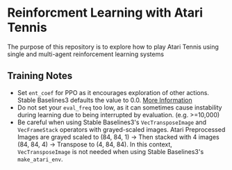 # Reinforcment Learning with Atari Tennis
The purpose of this repository is to explore how to play Atari Tennis using single and multi-agent reinforcement learning systems

## Training Notes
- Set `ent_coef` for PPO as it encourages exploration of other actions. Stable Baselines3 defaults the value to 0.0. [More Information](https://www.youtube.com/watch?v=1ppslywmIPs)
- Do not set your `eval_freq` too low, as it can sometimes cause instability during learning due to being interrupted by evaluation. (e.g. >=10,000)
- Be careful when using Stable Baselines3's `VecTransposeImage` and `VecFrameStack` operators with grayed-scaled images. Atari Preprocessed Images are grayed scaled to (84, 84, 1) &rarr; Then stacked with 4 images (84, 84, 4) &rarr; Transpose to (4, 84, 84). In this context, `VecTransposeImage` is not needed when using Stable Baselines3's `make_atari_env`.
